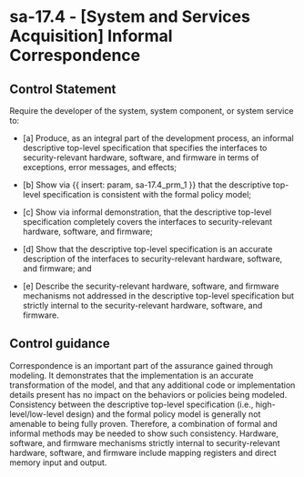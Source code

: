 # sa-17.4 - \[System and Services Acquisition\] Informal Correspondence

## Control Statement

Require the developer of the system, system component, or system service to:

- \[a\] Produce, as an integral part of the development process, an informal descriptive top-level specification that specifies the interfaces to security-relevant hardware, software, and firmware in terms of exceptions, error messages, and effects;

- \[b\] Show via {{ insert: param, sa-17.4_prm_1 }} that the descriptive top-level specification is consistent with the formal policy model;

- \[c\] Show via informal demonstration, that the descriptive top-level specification completely covers the interfaces to security-relevant hardware, software, and firmware;

- \[d\] Show that the descriptive top-level specification is an accurate description of the interfaces to security-relevant hardware, software, and firmware; and

- \[e\] Describe the security-relevant hardware, software, and firmware mechanisms not addressed in the descriptive top-level specification but strictly internal to the security-relevant hardware, software, and firmware.

## Control guidance

Correspondence is an important part of the assurance gained through modeling. It demonstrates that the implementation is an accurate transformation of the model, and that any additional code or implementation details present has no impact on the behaviors or policies being modeled. Consistency between the descriptive top-level specification (i.e., high-level/low-level design) and the formal policy model is generally not amenable to being fully proven. Therefore, a combination of formal and informal methods may be needed to show such consistency. Hardware, software, and firmware mechanisms strictly internal to security-relevant hardware, software, and firmware include mapping registers and direct memory input and output.
